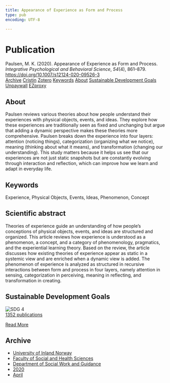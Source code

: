 ```yaml
---
title: Appearance of Experience as Form and Process
type: pub
encoding: UTF-8

---
```

<h1>Publication</h1>
<article id="csl-bib-container-32H8P2MC" class="csl-bib-container">
  <div class="csl-bib-body"> <div class="csl-entry">Paulsen, M. K. (2020). Appearance of Experience as Form and Process. <i>Integrative Psychological and Behavioral Science</i>, <i>54</i>(4), 861–879. <a href="https://doi.org/10.1007/s12124-020-09526-3">https://doi.org/10.1007/s12124-020-09526-3</a></div> </div>
  <div class="csl-bib-buttons">
    <a href="#taxonomy-article-32H8P2MC" alt="archive" class="csl-bib-button">Archive</a>
    <a href="https://app.cristin.no/results/show.jsf?id=1808453" alt="Cristin" class="csl-bib-button">Cristin</a>
    <a href="http://zotero.org/groups/5881554/items/32H8P2MC" alt="Zotero" class="csl-bib-button">Zotero</a>
    <a href="#keywords-article-32H8P2MC" alt="keywords" class="csl-bib-button">Keywords</a>
    <a href="#about-article-32H8P2MC" alt="about_pub" class="csl-bib-button">About</a>
    <a href="#sdg-article-32H8P2MC" alt="sdg" class="csl-bib-button">Sustainable Development Goals</a>
    <a href="https://link.springer.com/content/pdf/10.1007/s12124-020-09526-3.pdf" alt="Unpaywall" class="csl-bib-button">Unpaywall</a>
    <a href="https://link.springer.com/content/pdf/10.1007/s12124-020-09526-3.pdf" alt="EZproxy" class="csl-bib-button">EZproxy</a>
  </div>
  <div id="csl-bib-meta-container-32H8P2MC"></div>
</article>
<div id="csl-bib-meta-32H8P2MC" class="csl-bib-meta">
  <article id="about-article-32H8P2MC" class="about_pub-article">
    <h1>About</h1>
    Paulsen reviews various theories about how people understand their experiences with physical objects, events, and ideas. They explore how these experiences are traditionally seen as fixed and unchanging but argue that adding a dynamic perspective makes these theories more comprehensive. Paulsen breaks down the experience into four layers: attention (noticing things), categorization (organizing what we notice), meaning (thinking about what it means), and transformation (changing our understanding). This study matters because it helps us see that our experiences are not just static snapshots but are constantly evolving through interaction and reflection, which can improve how we learn and adapt in everyday life.
  </article>
  <article id="keywords-article-32H8P2MC" class="keywords-article">
    <h1>Keywords</h1>
    Experience, Physical Objects, Events, Ideas, Phenomenon, Concept
  </article>
  <article id="abstract-article-32H8P2MC" class="abstract-article">
    <h1>Scientific abstract</h1>
    Theories of experience guide an understanding of how people’s conceptions of physical objects, events, and ideas are structured and organized. This article reviews how experience is understood as a phenomenon, a concept, and a category of phenomenology, pragmatics, and the experiential learning theory. Based on the review, the article discusses how existing theories of experience appear as static in a systemic view and are enriched when a dynamic view is added. The phenomenon of experience is analyzed as structured in recursive interactions between form and process in four layers, namely attention in sensing, categorization in perceiving, meaning in reflecting, and transformation in creating.
  </article>
  <article id="sdg-article-32H8P2MC" class="sdg-article">
    <h1>Sustainable Development Goals</h1>
    <div class="sdg-container"><div id="sdg4" class="sdg">
        <img src="{{< params subfolder >}}images/sdg/sdg04_en.png" class="image" alt="SDG 4">
        <div class="sdg-overlay">
          <a href="/en/archive/?key=?sdg=4#archive" class="sdg-publication-count"><span>1352</span> publications</a>
          <p><a href="https://sdgs.un.org/goals/goal4" class="sdg-read-more">Read More</a></p>
        </div>
      </div></div>
  </article>
  <article id="taxonomy-article-32H8P2MC" class="taxonomy-article">
    <h1>Archive</h1>
    <ul>
      <li>
        <a href="/en/archive/?key=3DCRN523">University of Inland Norway</a>
      </li>
      <li>
        <a href="/en/archive/?key=IDKFS3MX">Faculty of Social and Health Sciences</a>
      </li>
      <li>
        <a href="/en/archive/?key=CU4VFGCV">Department of Social Work and Guidance</a>
      </li>
      <li>
        <a href="/en/archive/?key=FLJPCLYW">2020</a>
      </li>
      <li>
        <a href="/en/archive/?key=7XWB8V4X">April</a>
      </li>
    </ul>
  </article>
</div>
